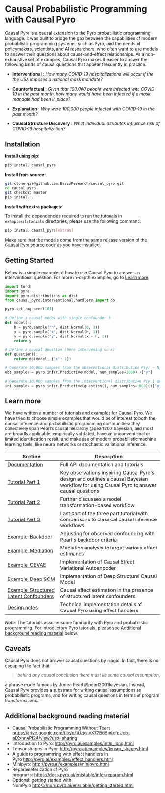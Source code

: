 # Causal Probabilistic Programming with Causal Pyro

Causal Pyro is a causal extension to the Pyro probabilistic programming
language. It was built to bridge the gap between the capabilities of
modern probablistic programming systems, such as Pyro, and the needs of
policymakers, scientists, and AI researchers, who often want to use
models to answer their questions about cause-and-effect relationships.
As a non-exhaustive set of examples, Causal Pyro makes it easier to
answer the following kinds of causal questions that appear frequently in
practice.

-   **Interventional** : *How many COVID-19 hospitalizations will occur
    if the the USA imposes a national mask mandate?*

-   **Counterfactual** : *Given that 100,000 people were infected with
    COVID-19 in the past month, how many would have been infected if a
    mask mandate had been in place?*

-   **Explanation** : *Why were 100,000 people infected with COVID-19 in
    the past month?*

-   **Causal Structure Discovery** : *What individual attributes
    influence risk of COVID-19 hospitalization?*

## Installation

**Install using pip:**
```sh
pip install causal_pyro
```

**Install from source:**
```sh
git clone git@github.com:BasisResearch/causal_pyro.git
cd causal_pyro
git checkout master
pip install .
```

**Install with extra packages:**

To install the dependencies required to run the tutorials in `examples`/`tutorials` directories, please use the following command:
```sh
pip install causal_pyro[extras] 
```
Make sure that the models come from the same release version of the [Causal Pyro source code](https://github.com/BasisResearch/causal_pyro/releases) as you have installed.

## Getting Started

Below is a simple example of how to use Causal Pyro to answer an interventional question. For more in-depth examples, go to [Learn more](#learn-more).

```python
import torch
import pyro
import pyro.distributions as dist
from causal_pyro.interventional.handlers import do

pyro.set_rng_seed(101)

# Define a causal model with single confounder h
def model():
    h = pyro.sample("h", dist.Normal(0, 1))
    x = pyro.sample("x", dist.Normal(h, 1))
    y = pyro.sample("y", dist.Normal(x + h, 1))
    return y

# Define a causal question (here intervening on x)
def question():
    return do(model, {"x": 1})

# Generate 10,000 samples from the observational distribution P(y) ~ N(0, 2)
obs_samples = pyro.infer.Predictive(model, num_samples=1000)()["y"]

# Generate 10,000 samples from the interventional distribution P(y | do(X=1)) ~ N(1, 1)
int_samples = pyro.infer.Predictive(question(), num_samples=1000)()["y"]
```

## Learn more

We have written a number of tutorials and examples for Causal Pyro. We have tried to choose simple examples that would be of interest to both the causal inference and probabilistic programming communities: they collectively span Pearl’s causal hierarchy @pearl2001bayesian, and most are broadly applicable, empirically validated, have an
unconventional or limited identification result, and make use of modern probabilistic machine learning tools, like neural networks or stochastic
variational inference.



| Section | Description |
|-|-|
| [Documentation](https://github.com/BasisResearch/causal_pyro/blob/master/docs/source/index.rst) | Full API documentation and tutorials |
| [Tutorial Part 1](https://github.com/BasisResearch/causal_pyro/blob/master/docs/source/tutorial_i.ipynb) | Key observations inspiring Causal Pyro's design and outlines a causal Bayesian workflow for using Causal Pyro to answer causal questions |
| [Tutorial Part 2](https://github.com/BasisResearch/causal_pyro/blob/master/docs/source/tutorial_ii.ipynb) |  Further discusses a model transformation-based workflow |
| [Tutorial Part 3](https://github.com/BasisResearch/causal_pyro/blob/master/docs/source/tutorial_iii.ipynb) | Last part of the three part tutorial with comparisons to classical causal inference workflows  |
| [Example: Backdoor](https://github.com/BasisResearch/causal_pyro/blob/master/docs/source/backdoor.ipynb) | Adjusting for observed confounding with Pearl's backdoor criteria |
| [Example: Mediation](https://github.com/huggingface/transformers/tree/main/examples) | Mediation analysis to target various effect estimands |
| [Example: CEVAE](https://github.com/BasisResearch/causal_pyro/blob/master/docs/source/cevae.ipynb) | Implementation of Causal Effect Variational Autoencoder |
| [Example: Deep SCM](https://github.com/BasisResearch/causal_pyro/blob/master/docs/source/deepscm.ipynb) | Implementation of Deep Structural Causal Model  |
| [Example: Structured Latent Confounders](https://github.com/BasisResearch/causal_pyro/blob/master/docs/source/slc.ipynb) | Causal effect estimation in the presence of structured latent confounders |
| [Design notes](https://github.com/BasisResearch/causal_pyro/tree/master/docs/source/design_notes) | Technical implementation details of Causal Pyro using effect handlers |


*Note*: The tutorials assume some familiarity with Pyro and
probabilistic programming. For introductory Pyro tutorials, please see [Additional background reading material](#additional-background-reading-material) below.



## Caveats

Causal Pyro does not answer causal questions by magic. In fact, there is no escaping the fact that 

> *behind any causal conclusion there must lie some causal assumption,*

a phrase made famous by Judea Pearl @pearl2001bayesian. Instead, Causal Pyro provides a substrate for writing causal assumptions as probabilistic programs, and for writing causal questions in terms of program transformations. 


## Additional background reading material

-   Causal Probabilistic Programming Without Tears
    <https://drive.google.com/file/d/1Uzjg-vX77BdSnAcfpUcb-aIXxhnAPI24/view?usp=sharing>
-   Introduction to Pyro: <http://pyro.ai/examples/intro_long.html>
-   Tensor shapes in Pyro: <http://pyro.ai/examples/tensor_shapes.html>
-   A guide to programming with effect handlers in
    Pyro <http://pyro.ai/examples/effect_handlers.html>
-   Minipyro: <http://pyro.ai/examples/minipyro.html>
-   Reparameterization of Pyro
    programs: <https://docs.pyro.ai/en/stable/infer.reparam.html>
-   Optional: getting started with
    NumPyro <https://num.pyro.ai/en/stable/getting_started.html>

